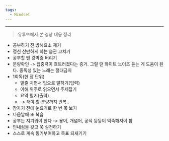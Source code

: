 ```yaml
---
tags:
  - Mindset
---
```

---

> 유투브에서 본 영상 내용 정리

- 공부하기 전 방해요소 제거
- 정신 산만하게 하는 습관 고치기
- 공부할 땐 강박증 버리기
- 분량확인 -> 집중력이 흐트러졌다는 증거. 그럴 땐 화이트 노이즈 듣는 게 도움이 된다. 
  중독성 있는 노래는 절대금지
- 1회독(한 장 단위)
    - 밑줄 치면서 입으로 말하기(입력)
    - 이해 위주로 읽으면서 주제잡기
    - 요약 필기(출력)
    - -> 해야 할 분량까지 반복..
- 잠자기 전에 눈요기로 한 번 쭉 보기
- 다음날에 또 복습
- 공부는 지겨워야 한다 -> 용어, 개념어, 공식 등등이 익숙해져야 함
- 인내심을 갖고 쭉 실천하기
- 스스로 계속 동기부여하고 목표 되새기기